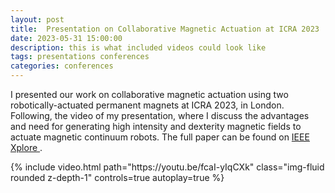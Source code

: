```yaml
---
layout: post
title:  Presentation on Collaborative Magnetic Actuation at ICRA 2023
date: 2023-05-31 15:00:00
description: this is what included videos could look like
tags: presentations conferences
categories: conferences
---
```

I presented our work on collaborative magnetic actuation using two robotically-actuated permanent magnets at ICRA 2023, in London. Following, the video of my presentation, where I discuss the advantages and need for generating high intensity and dexterity magnetic fields to actuate magnetic continuum robots. The full paper can be found on <a href='https://ieeexplore.ieee.org/abstract/document/9911989'> IEEE Xplore </a>.

<div class="row mt-3">
<div class="col-sm mt-3 mt-md-0">
    {% include video.html path="https://youtu.be/fcaI-yIqCXk" class="img-fluid rounded z-depth-1" controls=true autoplay=true %}
</div>
</div>
